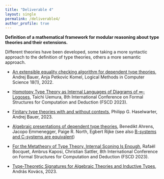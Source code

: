 ```yaml
---
title: "Deliverable 4"
layout: single
permalink: /deliverable4/
author_profile: true
---
```


**Definition of a mathematical framework for modular reasoning about type theories and their extensions.**

Different theories have been developed, some taking a more syntactic approach to the definition of type theories, others a more semantic approach.

* [An extensible equality checking algorithm for dependent type theories](https://doi.org/10.46298/lmcs-18(1:17)2022), Andrej Bauer, Anja Petkovic Komel, Logical Methods in Computer Science 18(1), 2022.

* [Homotopy Type Theory as Internal Languages of Diagrams of ∞-Logoses](https://doi.org/10.4230/LIPIcs.FSCD.2023.5), Taichi Uemura, 8th International Conference on Formal Structures for Computation and Deduction (FSCD 2023).

* [Finitary type theories with and without contexts](https://arxiv.org/abs/2112.00539), Philipp G. Haselwarter, Andrej Bauer, 2023.

* [Algebraic presentations of dependent type theories](https://arxiv.org/abs/2111.09948), Benedikt Ahrens, Jacopo Emmenegger, Paige R. North, Egbert Rijke (see also [B-systems and C-systems are equivalent](https://doi.org/10.1017/jsl.2023.41))

* [For the Metatheory of Type Theory, Internal Sconing Is Enough](https://doi.org/10.4230/LIPIcs.FSCD.2023.18), Rafaël Bocquet, Ambrus Kaposi, Christian Sattler, 8th International Conference on Formal Structures for Computation and Deduction (FSCD 2023).

* [Type-Theoretic Signatures for Algebraic Theories and Inductive Types](https://arxiv.org/abs/2302.08837), András Kovács, 2023.
